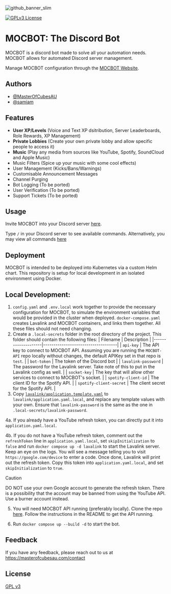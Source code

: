 ![github_banner_slim](https://github.com/MasterOfCubesAU/MOCBOT/assets/38149391/9f5f850c-cead-4e5e-9cab-ecdf886b6b9a)

[![GPLv3 License](https://img.shields.io/badge/License-GPL%20v3-yellow.svg)](https://opensource.org/licenses/)

# MOCBOT: The Discord Bot

MOCBOT is a discord bot made to solve all your automation needs. MOCBOT allows for automated Discord server management.

Manage MOCBOT configuration through the [MOCBOT Website](https://mocbot.masterofcubesau.com/).

## Authors

- [@MasterOfCubesAU](https://www.github.com/MasterOfCubesAU)
- [@samiam](https://github.com/sam1357)

## Features

- **User XP/Levels** (Voice and Text XP dsitribution, Server Leaderboards, Role Rewards, XP Management)
- **Private Lobbies** (Create your own private lobby and allow specific people to access it)
- **Music** (Play any media from sources like YouTube, Spotify, SoundCloud and Apple Music)
- Music Filters (Spice up your music with some cool effects)
- User Management (Kicks/Bans/Warnings)
- Customisable Announcement Messages
- Channel Purging
- Bot Logging (To be ported)
- User Verification (To be ported)
- Support Tickets (To be ported)

## Usage

Invite MOCBOT into your Discord server [here](https://discord.com/api/oauth2/authorize?client_id=417962459811414027&permissions=8&scope=bot%20applications.commands).

Type `/` in your Discord server to see available commands. Alternatively, you may view all commands [here](https://mocbot.masterofcubesau.com/commands)

## Deployment

MOCBOT is intended to be deployed into Kubernetes via a custom Helm chart. This repository is setup for local development
in an isolated environment using Docker.

## Local Development:

1. `config.yaml` and `.env.local` work together to provide the necessary configuration for MOCBOT, to simulate the environment variables that would be provided
   in the cluster when deployed. `docker-compose.yaml` creates Lavalink and MOCBOT containers, and links them together. All these files should not need changing.
2. Create a `.local-secrets` folder in the root directory of the project. This folder should contain the following files:
   | Filename | Description |
   |--------------------|------------------------------------|
   | `api-key` | The API key to connect to MOCBOT API. Assuming you are running the `MOCBOT-API` repo locally without changes, the default APIKey set in that repo is `test`. |
   | `bot-token` | The token of the Discord bot |
   | `lavalink-password` | The password for the Lavalink server. Take note of this to put in the Lavalink config as well. |
   | `socket-key` | The key that will allow other services to connect to MOCBOT's socket. |
   | `spotify-client-id` | The client ID for the Spotify API. |
   | `spotify-client-secret` | The client secret for the Spotify API. |
3. Copy [`lavalink/application.template.yaml`](./lavalink/application.template.yaml) to `lavalink/application.yaml.local`, and replace any template values with your own. Ensure that
   `lavalink-password` is the same as the one in `.local-secrets/lavalink-password`.

4a. If you already have a YouTube refresh token, you can directly put it into `application.yaml.local`.

4b. If you do not have a YouTube refresh token, comment out the `refreshToken` line in `application.yaml.local`, set `skipInitialization` to `false`
and run `docker compose up -d lavalink` to start the Lavalink server.
Keep an eye on the logs. You will see a message telling you to visit `https://google.com/device` to enter a code. Once done, Lavalink will print out the refresh token.
Copy this token into `application.yaml.local`, and set `skipInitialization` to `true`.

> [!CAUTION]
> DO NOT use your own Google account to generate the refresh token. There is a possibility that the account may be banned from using the YouTube API.
> Use a burner account instead.

5. You will need MOCBOT API running (preferably locally). Clone the repo [here](https://github.com/mocbotau/mocbot-api).
   Follow the instructions in the README to get the API running.

6. Run `docker compose up --build -d` to start the bot.

## Feedback

If you have any feedback, please reach out to us at https://masterofcubesau.com/contact

## License

[GPL v3](https://choosealicense.com/licenses/gpl-3.0/)
